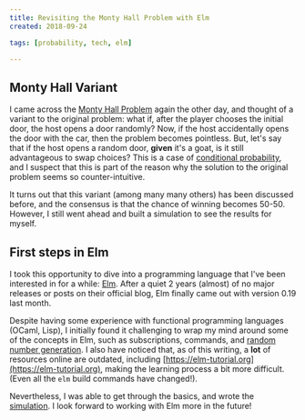 ```yaml
---
title: Revisiting the Monty Hall Problem with Elm
created: 2018-09-24

tags: [probability, tech, elm]

---
```


## Monty Hall Variant

I came across the
[Monty Hall Problem](https://en.wikipedia.org/wiki/Monty_Hall_problem)
again the other day, and thought of a variant to the original problem: what if,
after the player chooses the initial door, the host opens a door randomly? Now, if
the host accidentally opens the door with the car, then the problem becomes
pointless. But, let's say that if the host opens a random door, **given** it's
a goat, is it still advantageous to swap choices? This is a case of
[conditional probability](https://en.wikipedia.org/wiki/Conditional_probability),
and I suspect that this is part of the reason why the solution to the original
problem seems so counter-intuitive.


It turns out that this variant (among many many others) has been discussed
before, and the consensus is that the chance of winning becomes 50-50. However,
I still went ahead and built a simulation to see the results for myself.


## First steps in Elm

I took this opportunity to dive into a programming language that I've been
interested in for a while: [Elm](http://elm-lang.org/). After a quiet 2 years
(almost) of no major releases or posts on their official blog, Elm finally came
out with version 0.19 last month.

Despite having some experience with functional programming languages (OCaml,
Lisp), I initially found it challenging to wrap my mind around some
of the concepts in Elm, such as subscriptions, commands, and
[random number generation](https://guide.elm-lang.org/effects/random.html).
I also have noticed that, as of this writing, a **lot** of resources online are
outdated, including [https://elm-tutorial.org](https://elm-tutorial.org),
making the learning process a bit more difficult.
(Even all the `elm` build commands have changed!).

Nevertheless, I was able to get through the basics, and wrote the
[simulation](https://seanyeh.github.io/monty-elm/).
I look forward to working with Elm more in the future!



